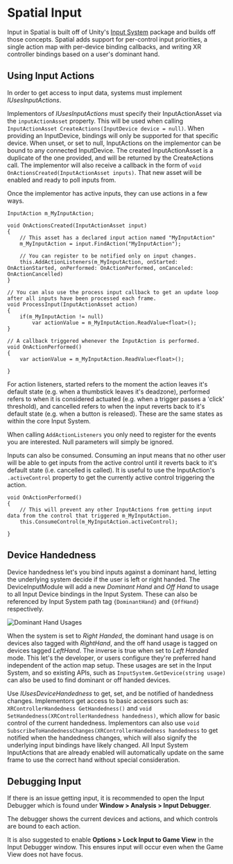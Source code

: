 # Spatial Input

Input in Spatial is built off of Unity's [Input System](https://docs.unity3d.com/Packages/com.unity.inputsystem@1.1/manual/) package and builds off those concepts. Spatial adds support for per-control input priorities, a single action map with per-device binding callbacks, and writing XR controller bindings based on a user's dominant hand.

## Using Input Actions

In order to get access to input data, systems must implement *IUsesInputActions*.

Implementors of *IUsesInputActions* must specify their InputActionAsset via the `inputActionAsset` property. This will be used when calling `InputActionAsset CreateActions(InputDevice device = null)`. When providing an InputDevice, bindings will only be supported for that specific device. When unset, or set to null, InputActions on the implementor can be bound to any connected InputDevice. The created InputActionAsset is a duplicate of the one provided, and will be returned by the CreateActions call. The implementor will also receive a callback in the form of `void OnActionsCreated(InputActionAsset inputs)`. That new asset will be enabled and ready to poll inputs from.

Once the implementor has active inputs, they can use actions in a few ways.
```
InputAction m_MyInputAction;

void OnActionsCreated(InputActionAsset input)
{
    // This asset has a declared input action named "MyInputAction"
    m_MyInputAction = input.FindAction("MyInputAction");

    // You can register to be notified only on input changes.
    this.AddActionListeners(m_MyInputAction, onStarted: OnActionStarted, onPerformed: OnActionPerformed, onCanceled: OnActionCancelled)
}

// You can also use the process input callback to get an update loop after all inputs have been processed each frame.
void ProcessInput(InputActionAsset action)
{
    if(m_MyInputAction != null)
        var actionValue = m_MyInputAction.ReadValue<float>();
}

// A callback triggered whenever the InputAction is performed.
void OnActionPerformed()
{
    var actionValue = m_MyInputAction.ReadValue<float>();

}
```

For action listeners, started refers to the moment the action leaves it's default state (e.g. when a thumbstick leaves it's deadzone), performed refers to when it is considered actuated (e.g. when a trigger passes a 'click' threshold), and cancelled refers to when the input reverts back to it's default state (e.g. when a button is released). These are the same states as within the core Input System.

When calling `AddActionListeners` you only need to register for the events you are interested.  Null parameters will simply be ignored.

Inputs can also be consumed. Consuming an input means that no other user will be able to get inputs from the active control until it reverts back to it's default state (i.e. cancelled is called). It is useful to use the InputAction's `.activeControl` property to get the currently active control triggering the action.

```
void OnActionPerformed()
{
    // This will prevent any other InputActions from getting input data from the control that triggered m_MyInputAction.
    this.ConsumeControl(m_MyInputAction.activeControl);

}
```

## Device Handedness

Device handedness let's you bind inputs against a dominant hand, letting the underlying system decide if the user is left or right handed. The DeviceInputModule will add a new _Dominant Hand_ and _Off Hand_ to usage to all Input Device bindings in the Input System. These can also be referenced by Input System path tag `{DominantHand}` and `{OffHand}` respectively.

![Dominant Hand Usages](images/Input/HandedUsages.png)

When the system is set to *Right Handed*, the dominant hand usage is on devices also tagged with *RightHand*, and the off hand usage is tagged on devices tagged *LeftHand*.  The inverse is true when set to *Left Handed* mode. This let's the developer, or users configure they're preferred hand independent of the action map setup.  These usages are set in the Input System, and so existing APIs, such as `InputSystem.GetDevice(string usage)` can also be used to find dominant or off handed devices.

Use *IUsesDeviceHandedness* to get, set, and be notified of handedness changes. Implementors get access to basic accessors such as: `XRControllerHandedness GetHandedness()` and `void SetHandedness(XRControllerHandedness handedness)`, which allow for basic control of the current handedness.  Implementors can also use `void SubscribeToHandednessChanges(XRControllerHandedness handedness` to get notified when the handedness changes, which will also signify the underlying input bindings have likely changed.  All Input System InputActions that are already enabled will automatically update on the same frame to use the correct hand without special consideration.

## Debugging Input

If there is an issue getting input, it is recommended to open the Input Debugger which is found under **Window > Analysis > Input Debugger**. 

The debugger shows the current devices and actions, and which controls are bound to each action.

It is also suggested to enable **Options > Lock Input to Game View** in the Input Debugger window. This ensures input will occur even when the Game View does not have focus.
